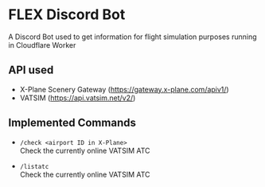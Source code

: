 # FLEX Discord Bot
A Discord Bot used to get information for flight simulation purposes running in Cloudflare Worker

## API used
- X-Plane Scenery Gateway (https://gateway.x-plane.com/apiv1/)
- VATSIM (https://api.vatsim.net/v2/)

## Implemented Commands
* `/check <airport ID in X-Plane>`  
    Check the currently online VATSIM ATC

* `/listatc`  
    Check the currently online VATSIM ATC